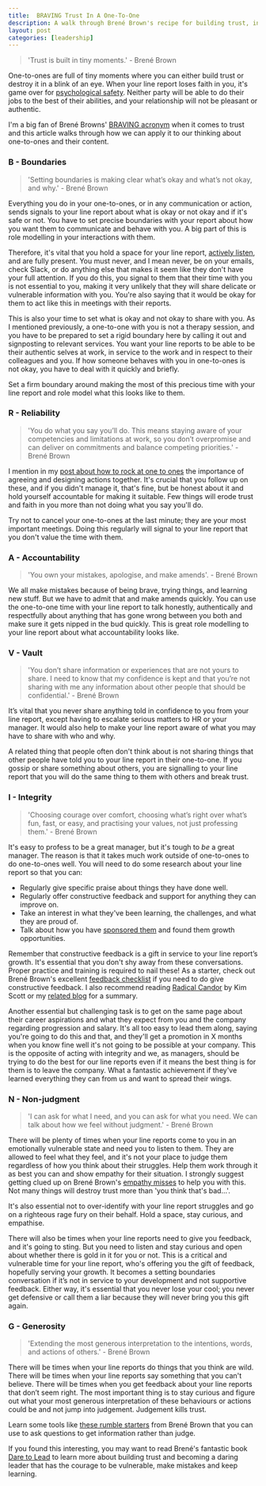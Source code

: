 ```yaml
---
title:  BRAVING Trust In A One-To-One
description: A walk through Brené Brown's recipe for building trust, in the context of one-to-ones.
layout: post
categories: [leadership]
---
```


> 'Trust is built in tiny moments.' - Brené Brown

One-to-ones are full of tiny moments where you can either build trust or destroy it in a blink of an eye.  When your line report loses faith in you, it's game over for [psychological safety](https://blackwells.co.uk/bookshop/product/9781119477242). Neither party will be able to do their jobs to the best of their abilities, and your relationship will not be pleasant or authentic.

I'm a big fan of Brené Browns' [BRAVING acronym](https://brenebrown.com/resources/the-braving-inventory/) when it comes to trust and this article walks through how we can apply it to our thinking about one-to-ones and their content.

### B - Boundaries
> 'Setting boundaries is making clear what’s okay and what’s not okay, and why.' - Brené Brown

Everything you do in your one-to-ones, or in any communication or action, sends signals to your line report about what is okay or not okay and if it's safe or not. You have to set precise boundaries with your report about how you want them to communicate and behave with you. A big part of this is role modelling in your interactions with them.

Therefore, it's vital that you hold a space for your line report, [actively listen](https://www.verywellmind.com/what-is-active-listening-3024343), and are fully present. You must never, and I mean never, be on your emails, check Slack, or do anything else that makes it seem like they don't have your full attention. If you do this, you signal to them that their time with you is not essential to you, making it very unlikely that they will share delicate or vulnerable information with you. You're also saying that it would be okay for them to act like this in meetings with their reports.

This is also your time to set what is okay and not okay to share with you. As I mentioned previously, a one-to-one with you is not a therapy session, and you have to be prepared to set a rigid boundary here by calling it out and signposting to relevant services. You want your line reports to be able to be their authentic selves at work, in service to the work and in respect to their colleagues and you. If how someone behaves with you in one-to-ones is not okay, you have to deal with it quickly and briefly.

Set a firm boundary around making the most of this precious time with your line report and role model what this looks like to them.

### R - Reliability
> 'You do what you say you’ll do. This means staying aware of your competencies and limitations at work, so you don’t overpromise and can deliver on commitments and balance competing priorities.' - Brené Brown

I mention in my [post about how to rock at one to ones](https://outragedpinkracoon.com/2022/06/07/how-to-rock-at-one-to-ones.md.html) the importance of agreeing and designing actions together. It's crucial that you follow up on these, and if you didn't manage it, that's fine, but be honest about it and hold yourself accountable for making it suitable. Few things will erode trust and faith in you more than not doing what you say you'll do.

Try not to cancel your one-to-ones at the last minute; they are your most important meetings. Doing this regularly will signal to your line report that you don't value the time with them.

### A - Accountability
> 'You own your mistakes, apologise, and make amends'. - Brené Brown

We all make mistakes because of being brave, trying things, and learning new stuff. But we have to admit that and make amends quickly. You can use the one-to-one time with your line report to talk honestly, authentically and respectfully about anything that has gone wrong between you both and make sure it gets nipped in the bud quickly. This is great role modelling to your line report about what accountability looks like.

### V - Vault
> 'You don’t share information or experiences that are not yours to share. I need to know that my confidence is kept and that you’re not sharing with me any information about other people that should be confidential.' - Brené Brown

It’s vital that you never share anything told in confidence to you from your line report, except having to escalate serious matters to HR or your manager. It would also help to make your line report aware of what you may have to share with who and why.

A related thing that people often don't think about is not sharing things that other people have told you to your line report in their one-to-one. If you gossip or share something about others, you are signalling to your line report that you will do the same thing to them with others and break trust.

### I - Integrity
> 'Choosing courage over comfort, choosing what’s right over what’s fun, fast, or easy, and practising your values, not just professing them.' - Brené Brown

It's easy to profess to be a great manager, but it's tough to _be_ a great manager. The reason is that it takes much work outside of one-to-ones to do one-to-ones well. You will need to do some research about your line report so that you can:

* Regularly give specific praise about things they have done well.
* Regularly offer constructive feedback and support for anything they can improve on.
* Take an interest in what they've been learning, the challenges, and what they are proud of.
* Talk about how you have [sponsored them](https://betterallies.medium.com/5-things-allies-can-do-to-sponsor-coworkers-from-underrepresented-groups-266cd512e289) and found them growth opportunities.

Remember that constructive feedback is a gift in service to your line report’s growth. It's essential that you don't shy away from these conversations. Proper practice and training is required to nail these! As a starter, check out Brené Brown's excellent [feedback checklist](https://daretolead.brenebrown.com/wp-content/uploads/2021/09/DaringFeedback-EngagedFeedbackChecklist11.pdf) if you need to do give constructive feedback. I also recommend reading [Radical Candor](https://www.wob.com/en-gb/books/kim-scott/radical-candor/9781529038347) by Kim Scott or my [related blog](https://outragedpinkracoon.com/2018/03/18/radically-candid-programming.html) for a summary.

Another essential but challenging task is to get on the same page about their career aspirations and what they expect from you and the company regarding progression and salary. It's all too easy to lead them along, saying you're going to do this and that, and they'll get a promotion in X months when you know fine well it's not going to be possible at your company. This is the opposite of acting with integrity and we, as managers, should be trying to do the best for our line reports even if it means the best thing is for them is to leave the company. What a fantastic achievement if they've learned everything they can from us and want to spread their wings.

### N - Non-judgment
> 'I can ask for what I need, and you can ask for what you need. We can talk about how we feel without judgment.' - Brené Brown

There will be plenty of times when your line reports come to you in an emotionally vulnerable state and need you to listen to them. They are allowed to feel what they feel, and it's not your place to judge them regardless of how you think about their struggles. Help them work through it as best you can and show empathy for their situation. I strongly suggest getting clued up on Brené Brown's [empathy misses](https://medium.com/the-ascent/bren%C3%A9-browns-6-empathy-misses-why-they-re-important-54540d5a4f36) to help you with this. Not many things will destroy trust more than 'you think that's bad...'.

It's also essential not to over-identify with your line report struggles and go on a righteous rage fury on their behalf. Hold a space, stay curious, and empathise.

There will also be times when your line reports need to give you feedback, and it's going to sting. But you need to listen and stay curious and open about whether there is gold in it for you or not. This is a critical and vulnerable time for your line report, who's offering you the gift of feedback, hopefully serving your growth. It becomes a setting boundaries conversation if it’s not in service to your development and not supportive feedback. Either way, it's essential that you never lose your cool; you never get defensive or call them a liar because they will never bring you this gift again.

### G - Generosity
> 'Extending the most generous interpretation to the intentions, words, and actions of others.' - Brené Brown

There will be times when your line reports do things that you think are wild. There will be times when your line reports say something that you can't believe. There will be times when you get feedback about your line reports that don’t seem right. The most important thing is to stay curious and figure out what your most generous interpretation of these behaviours or actions could be and not jump into judgement. Judgement kills trust.

Learn some tools like [these rumble starters](https://brenebrown.com/art/feedback-toolbox-rumble-language/) from Brené Brown that you can use to ask questions to get information rather than judge.

If you found this interesting, you may want to read Brené's fantastic book [Dare to Lead](https://www.wob.com/en-gb/books/brene-brown/dare-to-lead/9781785042140) to learn more about building trust and becoming a daring leader that has the courage to be vulnerable, make mistakes and keep learning.
